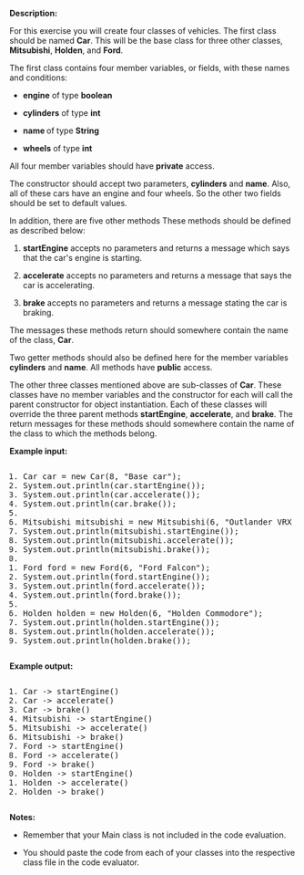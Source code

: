 <div data-purpose="safely-set-inner-html:rich-text-viewer:html" class="udlite-text-sm rt-scaffolding"><p><strong>Description:</strong></p><p>For this exercise you will create four classes of vehicles. The first class should be named <strong>Car</strong>. This will be the base class for three other classes, <strong>Mitsubishi</strong>, <strong>Holden</strong>, and <strong>Ford</strong>. </p><p>The first class contains four member variables, or fields, with these names and conditions:</p><ul><li><p><strong>engine</strong> of type <strong>boolean</strong></p></li><li><p><strong>cylinders</strong> of type <strong>int</strong></p></li><li><p><strong>name </strong>of type <strong>String</strong></p></li><li><p><strong>wheels</strong> of type <strong>int</strong></p></li></ul><p>All four member variables should have <strong>private</strong> access.</p><p>The constructor should accept two parameters, <strong>cylinders</strong> and <strong>name</strong>. Also, all of these cars have an engine and four wheels. So the other two fields should be set to default values.</p><p>In addition, there are five other methods These methods should be defined as described below:</p><ol><li><p><strong>startEngine</strong> accepts no parameters and returns a message which says that the car's engine is starting.</p></li><li><p><strong>accelerate</strong> accepts no parameters and returns a message that says the car is accelerating.</p></li><li><p><strong>brake</strong> accepts no parameters and returns a message stating the car is braking.</p></li></ol><p>The messages these methods return should somewhere contain the name of the class, <strong>Car</strong>.</p><p>Two getter methods should also be defined here for the member variables <strong>cylinders</strong> and <strong>name</strong>. All methods have <strong>public</strong> access.</p><p>The other three classes mentioned above are sub-classes of <strong>Car</strong>. These classes have no member variables and the constructor for each will call the parent constructor for object instantiation. Each of these classes will override the three parent methods <strong>startEngine</strong>, <strong>accelerate</strong>, and <strong>brake</strong>. The return messages for these methods should somewhere contain the name of the class to which the methods belong.</p><p><strong>Example input:</strong></p><div class="ud-component--base-components--code-block"><div><pre class="prettyprint linenums prettyprinted" role="presentation" style=""><ol class="linenums"><li class="L0"><span class="typ">Car</span><span class="pln"> car </span><span class="pun">=</span><span class="pln"> </span><span class="kwd">new</span><span class="pln"> </span><span class="typ">Car</span><span class="pun">(</span><span class="lit">8</span><span class="pun">,</span><span class="pln"> </span><span class="str">"Base car"</span><span class="pun">);</span></li><li class="L1"><span class="typ">System</span><span class="pun">.</span><span class="kwd">out</span><span class="pun">.</span><span class="pln">println</span><span class="pun">(</span><span class="pln">car</span><span class="pun">.</span><span class="pln">startEngine</span><span class="pun">());</span></li><li class="L2"><span class="typ">System</span><span class="pun">.</span><span class="kwd">out</span><span class="pun">.</span><span class="pln">println</span><span class="pun">(</span><span class="pln">car</span><span class="pun">.</span><span class="pln">accelerate</span><span class="pun">());</span></li><li class="L3"><span class="typ">System</span><span class="pun">.</span><span class="kwd">out</span><span class="pun">.</span><span class="pln">println</span><span class="pun">(</span><span class="pln">car</span><span class="pun">.</span><span class="pln">brake</span><span class="pun">());</span></li><li class="L4"><span class="pln">&nbsp;</span></li><li class="L5"><span class="typ">Mitsubishi</span><span class="pln"> mitsubishi </span><span class="pun">=</span><span class="pln"> </span><span class="kwd">new</span><span class="pln"> </span><span class="typ">Mitsubishi</span><span class="pun">(</span><span class="lit">6</span><span class="pun">,</span><span class="pln"> </span><span class="str">"Outlander VRX 4WD"</span><span class="pun">);</span></li><li class="L6"><span class="typ">System</span><span class="pun">.</span><span class="kwd">out</span><span class="pun">.</span><span class="pln">println</span><span class="pun">(</span><span class="pln">mitsubishi</span><span class="pun">.</span><span class="pln">startEngine</span><span class="pun">());</span></li><li class="L7"><span class="typ">System</span><span class="pun">.</span><span class="kwd">out</span><span class="pun">.</span><span class="pln">println</span><span class="pun">(</span><span class="pln">mitsubishi</span><span class="pun">.</span><span class="pln">accelerate</span><span class="pun">());</span></li><li class="L8"><span class="typ">System</span><span class="pun">.</span><span class="kwd">out</span><span class="pun">.</span><span class="pln">println</span><span class="pun">(</span><span class="pln">mitsubishi</span><span class="pun">.</span><span class="pln">brake</span><span class="pun">());</span></li><li class="L9"><span class="pln">&nbsp;</span></li><li class="L0"><span class="typ">Ford</span><span class="pln"> ford </span><span class="pun">=</span><span class="pln"> </span><span class="kwd">new</span><span class="pln"> </span><span class="typ">Ford</span><span class="pun">(</span><span class="lit">6</span><span class="pun">,</span><span class="pln"> </span><span class="str">"Ford Falcon"</span><span class="pun">);</span></li><li class="L1"><span class="typ">System</span><span class="pun">.</span><span class="kwd">out</span><span class="pun">.</span><span class="pln">println</span><span class="pun">(</span><span class="pln">ford</span><span class="pun">.</span><span class="pln">startEngine</span><span class="pun">());</span></li><li class="L2"><span class="typ">System</span><span class="pun">.</span><span class="kwd">out</span><span class="pun">.</span><span class="pln">println</span><span class="pun">(</span><span class="pln">ford</span><span class="pun">.</span><span class="pln">accelerate</span><span class="pun">());</span></li><li class="L3"><span class="typ">System</span><span class="pun">.</span><span class="kwd">out</span><span class="pun">.</span><span class="pln">println</span><span class="pun">(</span><span class="pln">ford</span><span class="pun">.</span><span class="pln">brake</span><span class="pun">());</span></li><li class="L4"><span class="pln">&nbsp;</span></li><li class="L5"><span class="typ">Holden</span><span class="pln"> holden </span><span class="pun">=</span><span class="pln"> </span><span class="kwd">new</span><span class="pln"> </span><span class="typ">Holden</span><span class="pun">(</span><span class="lit">6</span><span class="pun">,</span><span class="pln"> </span><span class="str">"Holden Commodore"</span><span class="pun">);</span></li><li class="L6"><span class="typ">System</span><span class="pun">.</span><span class="kwd">out</span><span class="pun">.</span><span class="pln">println</span><span class="pun">(</span><span class="pln">holden</span><span class="pun">.</span><span class="pln">startEngine</span><span class="pun">());</span></li><li class="L7"><span class="typ">System</span><span class="pun">.</span><span class="kwd">out</span><span class="pun">.</span><span class="pln">println</span><span class="pun">(</span><span class="pln">holden</span><span class="pun">.</span><span class="pln">accelerate</span><span class="pun">());</span></li><li class="L8"><span class="typ">System</span><span class="pun">.</span><span class="kwd">out</span><span class="pun">.</span><span class="pln">println</span><span class="pun">(</span><span class="pln">holden</span><span class="pun">.</span><span class="pln">brake</span><span class="pun">());</span></li></ol></pre></div></div><p><strong>Example output:</strong></p><div class="ud-component--base-components--code-block"><div><pre class="prettyprint linenums prettyprinted" role="presentation" style=""><ol class="linenums"><li class="L0"><span class="typ">Car</span><span class="pln"> </span><span class="pun">-&gt;</span><span class="pln"> startEngine</span><span class="pun">()</span></li><li class="L1"><span class="typ">Car</span><span class="pln"> </span><span class="pun">-&gt;</span><span class="pln"> accelerate</span><span class="pun">()</span></li><li class="L2"><span class="typ">Car</span><span class="pln"> </span><span class="pun">-&gt;</span><span class="pln"> brake</span><span class="pun">()</span></li><li class="L3"><span class="typ">Mitsubishi</span><span class="pln"> </span><span class="pun">-&gt;</span><span class="pln"> startEngine</span><span class="pun">()</span></li><li class="L4"><span class="typ">Mitsubishi</span><span class="pln"> </span><span class="pun">-&gt;</span><span class="pln"> accelerate</span><span class="pun">()</span></li><li class="L5"><span class="typ">Mitsubishi</span><span class="pln"> </span><span class="pun">-&gt;</span><span class="pln"> brake</span><span class="pun">()</span></li><li class="L6"><span class="typ">Ford</span><span class="pln"> </span><span class="pun">-&gt;</span><span class="pln"> startEngine</span><span class="pun">()</span></li><li class="L7"><span class="typ">Ford</span><span class="pln"> </span><span class="pun">-&gt;</span><span class="pln"> accelerate</span><span class="pun">()</span></li><li class="L8"><span class="typ">Ford</span><span class="pln"> </span><span class="pun">-&gt;</span><span class="pln"> brake</span><span class="pun">()</span></li><li class="L9"><span class="typ">Holden</span><span class="pln"> </span><span class="pun">-&gt;</span><span class="pln"> startEngine</span><span class="pun">()</span></li><li class="L0"><span class="typ">Holden</span><span class="pln"> </span><span class="pun">-&gt;</span><span class="pln"> accelerate</span><span class="pun">()</span></li><li class="L1"><span class="typ">Holden</span><span class="pln"> </span><span class="pun">-&gt;</span><span class="pln"> brake</span><span class="pun">()</span></li></ol></pre></div></div><p><strong>Notes:</strong></p><ul><li><p>Remember that your Main class is not included in the code evaluation.</p></li><li><p>You should paste the code from each of your classes into the respective class file in the code evaluator.</p></li></ul></div>
